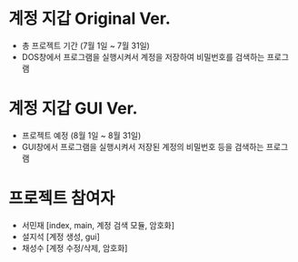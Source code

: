 # 계정 지갑 Original Ver.
- 총 프로젝트 기간 (7월 1일 ~ 7월 31일)
- DOS창에서 프로그램을 실행시켜서 계정을 저장하여 비밀번호를 검색하는 프로그램


# 계정 지갑 GUI Ver.
- 프로젝트 예정 (8월 1일 ~ 8월 31일)
- GUI창에서 프로그램을 실행시켜서 저장된 계정의 비밀번호 등을 검색하는 프로그램


# 프로젝트 참여자
- 서민재 [index, main, 계정 검색 모듈, 암호화]
- 설지석 [계정 생성, gui]
- 채성수 [계정 수정/삭제, 암호화]


